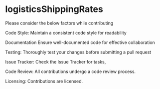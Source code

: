 # logisticsShippingRates
Please consider the below factors while contributing

Code Style:
Maintain a consistent code style for readability 

Documentation
Ensure well-documented code for effective collaboration

Testing:
Thoroughly test your changes before submitting a pull request

Issue Tracker:
Check the Issue Tracker for tasks,

Code Review:
All contributions undergo a code review process.

Licensing:
Contributions are licensed.
